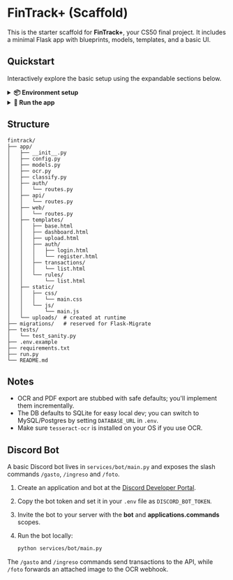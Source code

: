 # FinTrack+ (Scaffold)

This is the starter scaffold for **FinTrack+**, your CS50 final project.
It includes a minimal Flask app with blueprints, models, templates, and a basic UI.

## Quickstart

Interactively explore the basic setup using the expandable sections below.

<details>
<summary><strong>📦 Environment setup</strong></summary>

1. Create and activate a virtual environment

    ```bash
    python -m venv .venv
    source .venv/bin/activate  # Windows: .venv\Scripts\activate
    ```

2. Install dependencies

    ```bash
    pip install -r requirements.txt
    ```

3. Configure environment variables

    ```bash
    cp .env.example .env
    ```

</details>

<details>
<summary><strong>🚀 Run the app</strong></summary>

```bash
python run.py
```

Then open http://localhost:5000 in your browser.

</details>

## Structure

```
fintrack/
├── app/
│   ├── __init__.py
│   ├── config.py
│   ├── models.py
│   ├── ocr.py
│   ├── classify.py
│   ├── auth/
│   │   └── routes.py
│   ├── api/
│   │   └── routes.py
│   ├── web/
│   │   └── routes.py
│   ├── templates/
│   │   ├── base.html
│   │   ├── dashboard.html
│   │   ├── upload.html
│   │   ├── auth/
│   │   │   ├── login.html
│   │   │   └── register.html
│   │   ├── transactions/
│   │   │   └── list.html
│   │   └── rules/
│   │       └── list.html
│   ├── static/
│   │   ├── css/
│   │   │   └── main.css
│   │   └── js/
│   │       └── main.js
│   └── uploads/  # created at runtime
├── migrations/   # reserved for Flask-Migrate
├── tests/
│   └── test_sanity.py
├── .env.example
├── requirements.txt
├── run.py
└── README.md
```

## Notes

- OCR and PDF export are stubbed with safe defaults; you'll implement them incrementally.
- The DB defaults to SQLite for easy local dev; you can switch to MySQL/Postgres by setting `DATABASE_URL` in `.env`.
- Make sure `tesseract-ocr` is installed on your OS if you use OCR.

## Discord Bot

A basic Discord bot lives in `services/bot/main.py` and exposes the slash commands `/gasto`, `/ingreso` and `/foto`.

1. Create an application and bot at the [Discord Developer Portal](https://discord.com/developers/applications).
2. Copy the bot token and set it in your `.env` file as `DISCORD_BOT_TOKEN`.
3. Invite the bot to your server with the **bot** and **applications.commands** scopes.
4. Run the bot locally:

   ```bash
   python services/bot/main.py
   ```

The `/gasto` and `/ingreso` commands send transactions to the API, while `/foto` forwards an attached image to the OCR webhook.

